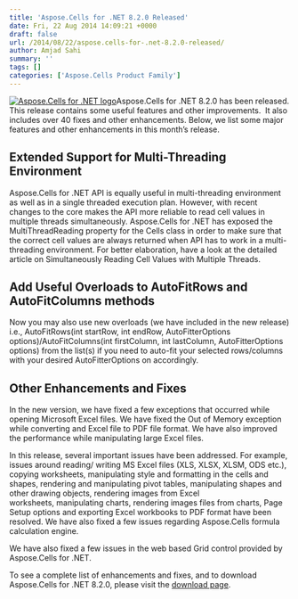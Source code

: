```yaml
---
title: 'Aspose.Cells for .NET 8.2.0 Released'
date: Fri, 22 Aug 2014 14:09:21 +0000
draft: false
url: /2014/08/22/aspose.cells-for-.net-8.2.0-released/
author: Amjad Sahi
summary: ''
tags: []
categories: ['Aspose.Cells Product Family']
---
```


[![Aspose.Cells for .NET logo][1]](https://blog.aspose.com/wp-content/uploads/sites/2/2013/08/aspose-Cells-for-net_100.png)Aspose.Cells for .NET 8.2.0 has been released. This release contains some useful features and other improvements.  It also includes over 40 fixes and other enhancements. Below, we list some major features and other enhancements in this month’s release.

## Extended Support for Multi-Threading Environment

Aspose.Cells for .NET API is equally useful in multi-threading environment as well as in a single threaded execution plan. However, with recent changes to the core makes the API more reliable to read cell values in multiple threads simultaneously. Aspose.Cells for .NET has exposed the MultiThreadReading property for the Cells class in order to make sure that the correct cell values are always returned when API has to work in a multi-threading environment. For better elaboration, have a look at the detailed article on Simultaneously Reading Cell Values with Multiple Threads.

## Add Useful Overloads to AutoFitRows and AutoFitColumns methods

Now you may also use new overloads (we have included in the new release) i.e., AutoFitRows(int startRow, int endRow, AutoFitterOptions options)/AutoFitColumns(int firstColumn, int lastColumn, AutoFitterOptions options) from the list(s) if you need to auto-fit your selected rows/columns with your desired AutoFitterOptions on accordingly.

## Other Enhancements and Fixes

In the new version, we have fixed a few exceptions that occurred while opening Microsoft Excel files. We have fixed the Out of Memory exception while converting and Excel file to PDF file format. We have also improved the performance while manipulating large Excel files.

In this release, several important issues have been addressed. For example, issues around reading/ writing MS Excel files (XLS, XLSX, XLSM, ODS etc.), copying worksheets, manipulating style and formatting in the cells and shapes, rendering and manipulating pivot tables, manipulating shapes and other drawing objects, rendering images from Excel worksheets, manipulating charts, rendering images files from charts, Page Setup options and exporting Excel workbooks to PDF format have been resolved. We have also fixed a few issues regarding Aspose.Cells formula calculation engine.

We have also fixed a few issues in the web based Grid control provided by Aspose.Cells for .NET.

To see a complete list of enhancements and fixes, and to download Aspose.Cells for .NET 8.2.0, please visit the [download page][2].




[1]: https://blog.aspose.com/wp-content/uploads/sites/2/2013/08/aspose-Cells-for-net_100.png "Aspose.Cells for .NET logo"
[2]: http://www.aspose.com/community/files/51/.net-components/aspose.cells-for-.net/entry566569.aspx




